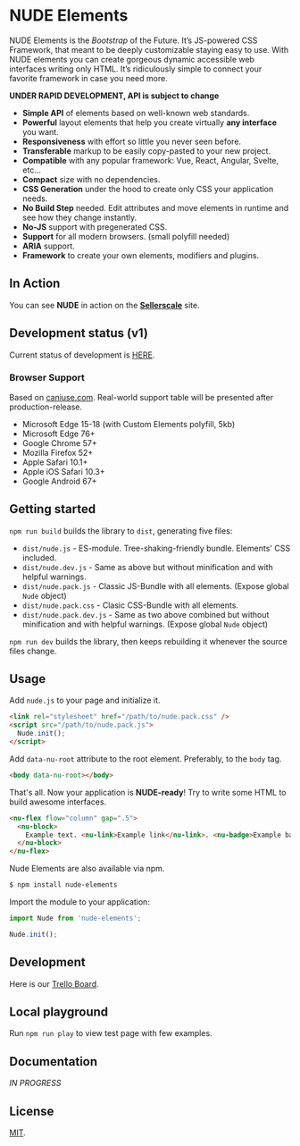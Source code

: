 # NUDE Elements
NUDE Elements is the *Bootstrap* of the Future. It’s JS-powered CSS Framework, that meant to be deeply customizable staying easy to use. With NUDE elements you can create gorgeous dynamic accessible web interfaces writing only HTML. It’s ridiculously simple to connect your favorite framework in case you need more.

**UNDER RAPID DEVELOPMENT, API is subject to change**

* **Simple API** of elements based on well-known web standards.
* **Powerful** layout elements that help you create virtually **any interface** you want.
* **Responsiveness** with effort so little you never seen before.
* **Transferable** markup to be easily copy-pasted to your new project.
* **Compatible** with any popular framework: Vue, React, Angular, Svelte, etc...
* **Compact** size with no dependencies.
* **CSS Generation** under the hood to create only CSS your application needs.
* **No Build Step** needed. Edit attributes and move elements in runtime and see how they change instantly.
* **No-JS** support with pregenerated CSS.
* **Support** for all modern browsers. (small polyfill needed)
* **ARIA** support.
* **Framework** to create your own elements, modifiers and plugins.

## In Action

You can see **NUDE** in action on the **[Sellerscale](https://sellerscale.com)** site.

## Development status (v1)

Current status of development is [HERE](https://github.com/tenphi/nude/projects/1).

### Browser Support

Based on [caniuse.com](caniuse.com). Real-world support table will be presented after production-release.

* Microsoft Edge 15-18 (with Custom Elements polyfill, 5kb)
* Microsoft Edge 76+
* Google Chrome 57+
* Mozilla Firefox 52+
* Apple Safari 10.1+
* Apple iOS Safari 10.3+
* Google Android 67+

## Getting started

`npm run build` builds the library to `dist`, generating five files:

* `dist/nude.js` - ES-module. Tree-shaking-friendly bundle. Elements' CSS included.
* `dist/nude.dev.js` - Same as above but without minification and with helpful warnings.
* `dist/nude.pack.js` - Classic JS-Bundle with all elements. (Expose global `Nude` object)
* `dist/nude.pack.css` - Clasic CSS-Bundle with all elements.
* `dist/nude.pack.dev.js` - Same as two above combined but without minification and with helpful warnings. (Expose global `Nude` object)

`npm run dev` builds the library, then keeps rebuilding it whenever the source files change.

## Usage
Add `nude.js` to your page and initialize it.

```html
<link rel="stylesheet" href="/path/to/nude.pack.css" />
<script src="/path/to/nude.pack.js">
  Nude.init();
</script>
```

Add `data-nu-root` attribute to the root element. Preferably, to the `body` tag.

```html
<body data-nu-root></body>
```

That's all. Now your application is **NUDE-ready**! Try to write some HTML to build awesome interfaces.

```html
<nu-flex flow="column" gap=".5">
  <nu-block>
    Example text. <nu-link>Example link</nu-link>. <nu-badge>Example badge</nu-badge>.
  </nu-block>
</nu-flex>
```

Nude Elements are also available via npm.
```bash
$ npm install nude-elements
```

Import the module to your application:
```javascript
import Nude from 'nude-elements';

Nude.init();
```

## Development

Here is our [Trello Board](https://trello.com/b/zEGV1W3L/nude-framework).

## Local playground

Run `npm run play` to view test page with few examples.

## Documentation

*IN PROGRESS*

## License

[MIT](LICENSE).
